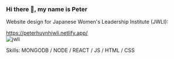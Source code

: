 ### Hi there 👋, my name is Peter

Website design for Japanese Women's Leadership Institute (JWLI): 

https://peterhuynhjwli.netlify.app/ <br/>
![jwli](https://user-images.githubusercontent.com/112198288/197272248-18f47357-c2c6-4cff-b11e-5973a9b38871.png)

Skills: MONGODB / NODE / REACT / JS / HTML / CSS
